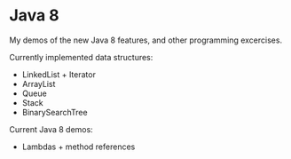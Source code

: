 Java 8
=====

My demos of the new Java 8 features, and other programming excercises.

Currently implemented data structures:

<ul>
<li>LinkedList + Iterator</li>
<li>ArrayList</li>
<li>Queue</li>
<li>Stack</li>
<li>BinarySearchTree</li>
</ul>

Current Java 8 demos:

<ul>
<li>Lambdas + method references</li>
</ul>
